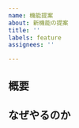 ```yaml
---
name: 機能提案
about: 新機能の提案
title: ''
labels: feature
assignees: ''

---
```


## 概要
<!-- なるべく具体的に作るものを書く -->

## なぜやるのか
<!-- どのような課題を解決したいのかを書く -->
